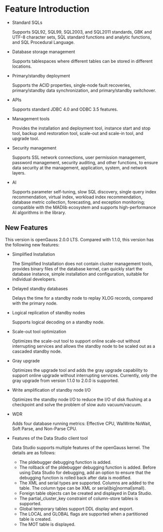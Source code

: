 # Feature Introduction<a name="EN-US_TOPIC_0289899195"></a>

-   Standard SQLs

    Supports SQL92, SQL99, SQL2003, and SQL2011 standards, GBK and UTF-8 character sets, SQL standard functions and analytic functions, and SQL Procedural Language.

-   Database storage management

    Supports tablespaces where different tables can be stored in different locations.

-   Primary/standby deployment

    Supports the ACID properties, single-node fault recoveries, primary/standby data synchronization, and primary/standby switchover.

-   APIs

    Supports standard JDBC 4.0 and ODBC 3.5 features.

-   Management tools

    Provides the installation and deployment tool, instance start and stop tool, backup and restoration tool, scale-out and scale-in tool, and upgrade tool.

-   Security management

    Supports SSL network connections, user permission management, password management, security auditing, and other functions, to ensure data security at the management, application, system, and network layers.

-   AI

    Supports parameter self-tuning, slow SQL discovery, single query index recommendation, virtual index, workload index recommendation, database metric collection, forecasting, and exception monitoring; compatible with the MADlib ecosystem and supports high-performance AI algorithms in the library.


## New Features<a name="en-us_topic_0283136327_section383172195410"></a>

This version is openGauss 2.0.0 LTS. Compared with 1.1.0, this version has the following new features:

-   Simplified Installation

    The Simplified Installation does not contain cluster management tools, provides binary files of the database kernel, can quickly start the database instance, simple installation and configuration, suitable for individual developers.

-   Delayed standby databases

    Delays the time for a standby node to replay XLOG records, compared with the primary node.

-   Logical replication of standby nodes

    Supports logical decoding on a standby node.

-   Scale-out tool optimization

    Optimizes the scale-out tool to support online scale-out without interrupting services and allows the standby node to be scaled out as a cascaded standby node.

-   Gray upgrade

    Optimizes the upgrade tool and adds the gray upgrade capability to support online upgrade without interrupting services. Currently, only the gray upgrade from version 1.1.0 to 2.0.0 is supported.

-   Write amplification of standby node I/O

    Optimizes the standby node I/O to reduce the I/O of disk flushing at a checkpoint and solve the problem of slow auto vacuum/vacuum.

-   WDR

    Adds four database running metrics: Effective CPU, WalWrite NoWait, Soft Parse, and Non-Parse CPU.

-   Features of the Data Studio client tool

    Data Studio supports multiple features of the openGauss kernel. The details are as follows:

    -   The pldebugger debugging function is added.
    -   The rollback of the pldebugger debugging function is added. Before using Data Studio for debugging, add an option to ensure that the debugging function is rolled back after data is modified.
    -   The XML and serial types are supported. Columns are added to the table. The column type can be XML or serial\(big|normal|small\).
    -   Foreign table objects can be created and displayed in Data Studio.
    -   The partial\_cluster\_key constraint of column-store tables is supported.
    -   Global temporary tables support DDL display and export.
    -   The LOCAL and GLOBAL flags are supported when a partitioned table is created.
    -   The MOT table is displayed.


